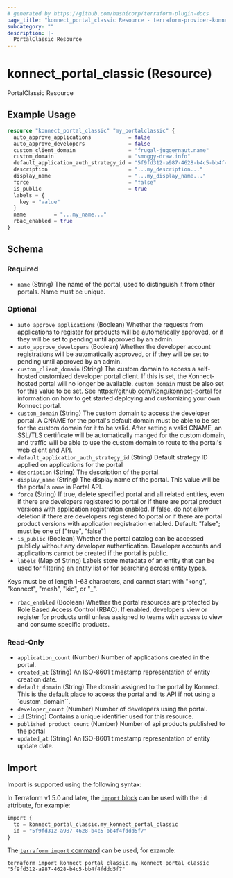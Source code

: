 ```yaml
---
# generated by https://github.com/hashicorp/terraform-plugin-docs
page_title: "konnect_portal_classic Resource - terraform-provider-konnect"
subcategory: ""
description: |-
  PortalClassic Resource
---
```


# konnect_portal_classic (Resource)

PortalClassic Resource

## Example Usage

```terraform
resource "konnect_portal_classic" "my_portalclassic" {
  auto_approve_applications            = false
  auto_approve_developers              = false
  custom_client_domain                 = "frugal-juggernaut.name"
  custom_domain                        = "smoggy-draw.info"
  default_application_auth_strategy_id = "5f9fd312-a987-4628-b4c5-bb4f4fddd5f7"
  description                          = "...my_description..."
  display_name                         = "...my_display_name..."
  force                                = "false"
  is_public                            = true
  labels = {
    key = "value"
  }
  name         = "...my_name..."
  rbac_enabled = true
}
```

<!-- schema generated by tfplugindocs -->
## Schema

### Required

- `name` (String) The name of the portal, used to distinguish it from other portals. Name must be unique.

### Optional

- `auto_approve_applications` (Boolean) Whether the requests from applications to register for products will be automatically approved, or if they will be set to pending until approved by an admin.
- `auto_approve_developers` (Boolean) Whether the developer account registrations will be automatically approved, or if they will be set to pending until approved by an admin.
- `custom_client_domain` (String) The custom domain to access a self-hosted customized developer portal client. If this is set, the Konnect-hosted portal will no longer be available.  `custom_domain` must be also set for this value to be set. See https://github.com/Kong/konnect-portal for information on how to get started deploying and customizing your own Konnect portal.
- `custom_domain` (String) The custom domain to access the developer portal. A CNAME for the portal's default domain must be able to be set for the custom domain for it to be valid. After setting a valid CNAME, an SSL/TLS certificate will be automatically manged for the custom domain, and traffic will be able to use the custom domain to route to the portal's web client and API.
- `default_application_auth_strategy_id` (String) Default strategy ID applied on applications for the portal
- `description` (String) The description of the portal.
- `display_name` (String) The display name of the portal. This value will be the portal's `name` in Portal API.
- `force` (String) If true, delete specified portal and all related entities, even if there are developers registered to portal or if there are portal product versions with application registration enabled. If false, do not allow deletion if there are developers registered to portal or if there are portal product versions with application registration enabled. Default: "false"; must be one of ["true", "false"]
- `is_public` (Boolean) Whether the portal catalog can be accessed publicly without any developer authentication. Developer accounts and applications cannot be created if the portal is public.
- `labels` (Map of String) Labels store metadata of an entity that can be used for filtering an entity list or for searching across entity types. 

Keys must be of length 1-63 characters, and cannot start with "kong", "konnect", "mesh", "kic", or "_".
- `rbac_enabled` (Boolean) Whether the portal resources are protected by Role Based Access Control (RBAC). If enabled, developers view or register for products until unless assigned to teams with access to view and consume specific products.

### Read-Only

- `application_count` (Number) Number of applications created in the portal.
- `created_at` (String) An ISO-8601 timestamp representation of entity creation date.
- `default_domain` (String) The domain assigned to the portal by Konnect. This is the default place to access the portal and its API if not using a `custom_domain``.
- `developer_count` (Number) Number of developers using the portal.
- `id` (String) Contains a unique identifier used for this resource.
- `published_product_count` (Number) Number of api products published to the portal
- `updated_at` (String) An ISO-8601 timestamp representation of entity update date.

## Import

Import is supported using the following syntax:

In Terraform v1.5.0 and later, the [`import` block](https://developer.hashicorp.com/terraform/language/import) can be used with the `id` attribute, for example:

```terraform
import {
  to = konnect_portal_classic.my_konnect_portal_classic
  id = "5f9fd312-a987-4628-b4c5-bb4f4fddd5f7"
}
```

The [`terraform import` command](https://developer.hashicorp.com/terraform/cli/commands/import) can be used, for example:

```shell
terraform import konnect_portal_classic.my_konnect_portal_classic "5f9fd312-a987-4628-b4c5-bb4f4fddd5f7"
```
